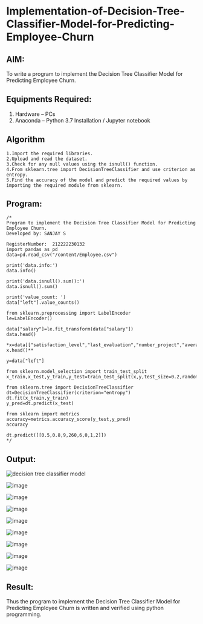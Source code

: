 # Implementation-of-Decision-Tree-Classifier-Model-for-Predicting-Employee-Churn

## AIM:
To write a program to implement the Decision Tree Classifier Model for Predicting Employee Churn.

## Equipments Required:
1. Hardware – PCs
2. Anaconda – Python 3.7 Installation / Jupyter notebook

## Algorithm
 
    1.Import the required libraries.
    2.Upload and read the dataset.
    3.Check for any null values using the isnull() function.
    4.From sklearn.tree import DecisionTreeClassifier and use criterion as entropy.
    5.Find the accuracy of the model and predict the required values by importing the required module from sklearn.



## Program:
```
/*
Program to implement the Decision Tree Classifier Model for Predicting Employee Churn.
Developed by: SANJAY S

RegisterNumber:  212222230132
import pandas as pd
data=pd.read_csv("/content/Employee.csv")

print('data.info:')
data.info()

print('data.isnull().sum():')
data.isnull().sum()

print('value_count: ')
data["left"].value_counts()

from sklearn.preprocessing import LabelEncoder
le=LabelEncoder()

data["salary"]=le.fit_transform(data["salary"])
data.head()

*x=data[["satisfaction_level","last_evaluation","number_project","average_montly_hours","time_spend_company","Work_accident","promotion_last_5years","salary"]]
x.head()**

y=data["left"]

from sklearn.model_selection import train_test_split
x_train,x_test,y_train,y_test=train_test_split(x,y,test_size=0.2,random_state=100)

from sklearn.tree import DecisionTreeClassifier
dt=DecisionTreeClassifier(criterion="entropy")
dt.fit(x_train,y_train)
y_pred=dt.predict(x_test)

from sklearn import metrics
accuracy=metrics.accuracy_score(y_test,y_pred)
accuracy

dt.predict([[0.5,0.8,9,260,6,0,1,2]])
*/
```

## Output:
![decision tree classifier model](sam.png)

![image](https://github.com/22002102/Implementation-of-Decision-Tree-Classifier-Model-for-Predicting-Employee-Churn/assets/119091638/b27f0bee-6257-4551-99d1-ec9dc11f19f6)


![image](https://github.com/22002102/Implementation-of-Decision-Tree-Classifier-Model-for-Predicting-Employee-Churn/assets/119091638/b37c53e3-2ac3-4dd7-a91b-981f246230ff)


![image](https://github.com/22002102/Implementation-of-Decision-Tree-Classifier-Model-for-Predicting-Employee-Churn/assets/119091638/4a33723e-f708-4b6e-8859-86e7f29301d6)


![image](https://github.com/22002102/Implementation-of-Decision-Tree-Classifier-Model-for-Predicting-Employee-Churn/assets/119091638/7cd8e1df-21b7-4f4f-873f-467bc651f1bf)


![image](https://github.com/22002102/Implementation-of-Decision-Tree-Classifier-Model-for-Predicting-Employee-Churn/assets/119091638/802acc2e-7ef8-4cab-a65a-30cd1e2d8817)


![image](https://github.com/22002102/Implementation-of-Decision-Tree-Classifier-Model-for-Predicting-Employee-Churn/assets/119091638/4a95c659-c93b-4ca1-8337-b3738dc760d2)


![image](https://github.com/22002102/Implementation-of-Decision-Tree-Classifier-Model-for-Predicting-Employee-Churn/assets/119091638/36c020fb-42e6-4570-8952-6a2200c4beb6)


![image](https://github.com/22002102/Implementation-of-Decision-Tree-Classifier-Model-for-Predicting-Employee-Churn/assets/119091638/a5d7faa3-6fc4-4c07-844a-720dfab0bacd)









## Result:
Thus the program to implement the  Decision Tree Classifier Model for Predicting Employee Churn is written and verified using python programming.

